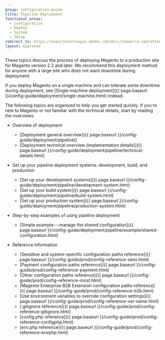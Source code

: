 ```yaml
---
group: configuration-guide
title: Pipeline Deployment
functional_areas:
  - Configuration
  - Deploy
  - System
  - Setup
redirect_to: https://experienceleague.adobe.com/docs/commerce-operations/configuration-guide/deployment/overview.html
layout: migrated
---
```


These topics discuss the process of deploying Magento to a production site for Magento version 2.2 and later. We recommend this deployment method for anyone with a large site who does not want downtime during deployment.

If you deploy Magento on a single machine and can tolerate some downtime during deployment, see [Single-machine deployment]({{ page.baseurl }}/config-guide/deployment/single-machine.html) instead.

The following topics are organized to help you get started quickly. If you're new to Magento or not familiar with the technical details, start by reading the overviews.

*  Overview of deployment

   *  [Deployment general overview]({{ page.baseurl }}/config-guide/deployment/pipeline/)
   *  [Deployment technical overview (implementation details)]({{ page.baseurl }}/config-guide/deployment/pipeline/technical-details.html)

*  Set up your pipeline deployment systems: development, build, and production

   *  [Set up your development systems]({{ page.baseurl }}/config-guide/deployment/pipeline/development-system.html)
   *  [Set up your build system]({{ page.baseurl }}/config-guide/deployment/pipeline/build-system.html)
   *  [Set up your production system]({{ page.baseurl }}/config-guide/deployment/pipeline/production-system.html)

*  Step-by-step examples of using pipeline deployment

   *  [Simple example---manage the shared configuration]({{ page.baseurl }}/config-guide/deployment/pipeline/example/shared-configuration.html)

*  Reference information

   *  [Sensitive and system-specific configuration paths reference]({{ page.baseurl }}/config-guide/prod/config-reference-sens.html)
   *  [Payment configuration paths reference]({{ page.baseurl }}/config-guide/prod/config-reference-payment.html)
   *  [Other configuration paths reference]({{ page.baseurl }}/config-guide/prod/config-reference-most.html)
   *  [Magento Enterprise B2B Extension configuration paths reference]({{ page.baseurl }}/config-guide/prod/config-reference-b2b.html)
   *  [Use environment variables to override configuration settings]({{ page.baseurl }}/config-guide/prod/config-reference-var-name.html)
   *  [.gitignore reference]({{ page.baseurl }}/config-guide/prod/config-reference-gitignore.html)
   *  [config.php reference]({{ page.baseurl }}/config-guide/prod/config-reference-configphp.html)
   *  [env.php reference]({{ page.baseurl }}/config-guide/prod/config-reference-envphp.html)
